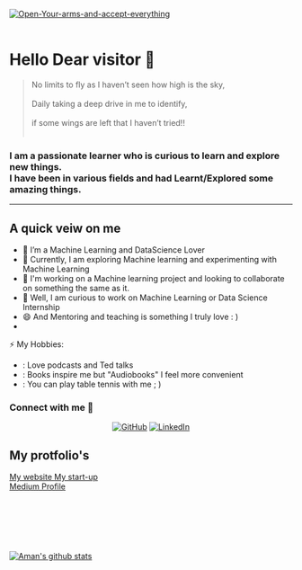 <p><a href="https://ibb.co/5FXxMdM"><img src="https://i.ibb.co/0tpVDkD/Open-Your-arms-and-accept-everything.png" alt="Open-Your-arms-and-accept-everything" border="0" /></a><br /><br /></p>
<h1>Hello Dear visitor 👋</h1>
<blockquote> No limits to fly as I haven’t seen how high is the sky,<br> <br>
Daily taking a deep drive in me to identify,<br><br>
if some wings are left that I haven’t tried!!<br><br>
	</blockquote>
<h3>I am a passionate learner who is curious to learn and explore new things.<br>
I have been in various fields and had Learnt/Explored some amazing things.</h3> 

<hr />

<h2>A quick veiw on me </h2>

- 🔭 I’m a Machine Learning and DataScience Lover
- 🌱 Currently, I am exploring Machine learning and experimenting with Machine Learning
- 👯 I'm working on a Machine learning project and looking to collaborate on something the same as it.
- 🤔 Well, I am curious to work on Machine Learning or Data Science Internship
- 😄 And Mentoring and teaching is something I truly love : )
-
⚡ My Hobbies:
- : Love podcasts and Ted talks
- : Books inspire me but "Audiobooks" I feel more convenient 
- : You can play table tennis with me ; )
<h3>Connect with me 🥂 </h3>
<p align="center">
	<a href="https://github.com/amanindiamuzz"><img src="https://img.icons8.com/bubbles/50/000000/github.png" alt="GitHub"/></a>
	<a href="https://www.linkedin.com/in/aman-india-9a9700157/"><img src="https://img.icons8.com/bubbles/50/000000/linkedin.png" alt="LinkedIn"/></a>
	
</p>

<h2>My protfolio's </h2>
<a href="http://amanindia.techmate99.com/"> My website </a>
<a href="http://techmate99.com/"> My start-up </a><br/>
<a href="https://amanindiamuzz.medium.com"> Medium Profile</a>

<p>&nbsp;</p>
<p>&nbsp;</p>
<p>&nbsp;</p>

[![Aman's github stats](https://github-readme-stats.vercel.app/api?username=amanindiamuzz&include_all_commits=true&count_private=true&show_icons=true&line_height=20&title_color=FFFFFF&icon_color=FFFFFF&text_color=FFFFFF&bg_color=0D1117)](https://github.com/amanindiamuzz/github-readme-stats)

